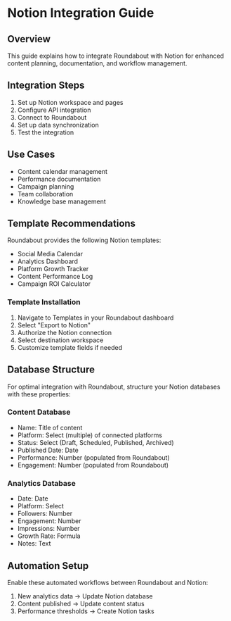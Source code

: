 
# Notion Integration Guide

## Overview
This guide explains how to integrate Roundabout with Notion for enhanced content planning, documentation, and workflow management.

## Integration Steps
1. Set up Notion workspace and pages
2. Configure API integration
3. Connect to Roundabout
4. Set up data synchronization
5. Test the integration

## Use Cases
- Content calendar management
- Performance documentation
- Campaign planning
- Team collaboration
- Knowledge base management

## Template Recommendations
Roundabout provides the following Notion templates:
- Social Media Calendar
- Analytics Dashboard
- Platform Growth Tracker
- Content Performance Log
- Campaign ROI Calculator

### Template Installation
1. Navigate to Templates in your Roundabout dashboard
2. Select "Export to Notion"
3. Authorize the Notion connection
4. Select destination workspace
5. Customize template fields if needed

## Database Structure
For optimal integration with Roundabout, structure your Notion databases with these properties:

### Content Database
- Name: Title of content
- Platform: Select (multiple) of connected platforms
- Status: Select (Draft, Scheduled, Published, Archived)
- Published Date: Date
- Performance: Number (populated from Roundabout)
- Engagement: Number (populated from Roundabout)

### Analytics Database
- Date: Date
- Platform: Select
- Followers: Number
- Engagement: Number
- Impressions: Number
- Growth Rate: Formula
- Notes: Text

## Automation Setup
Enable these automated workflows between Roundabout and Notion:
1. New analytics data → Update Notion database
2. Content published → Update content status
3. Performance thresholds → Create Notion tasks
